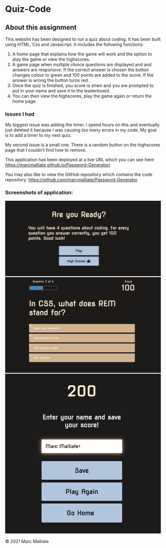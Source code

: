 # Quiz-Code



## About this assignment

This website has been designed to run a quiz about coding. It has been built using HTML, Css and Javascript. It includes the following functions:
1. A home page that explains how the game will work and the option to play the game or view the highscores.
2. A game page when multiple choice questions are displayed and and answers are responsive. If the correct answer is chosen the button changes colour to green and 100 points are added to the score. If the answer is wrong the button turns red.
3. Once the quiz is finished, you score is shwn and you are prompted to put in your name and save it to the leaderboard.
4. You can then view the highscores, play the game again or return the home page.

### Issues I had

My biggest issue was adding the timer. I spend hours on this and eventually just deleted it because I was causing too many errors in my code. My goal is to add a timer to my next quiz.

My second issue is a small one. There is a random button on the highscores page that I couldn't find how to remove.



This application has been deployed at a live URL which you can see here: 
https://marcmalliate.github.io/Password-Generator/



You may also like to view the GitHub repository which contains the code repository: 
https://github.com/marcmalliate/Password-Generator







### Screenshots of application:

![This is the home page of the quiz](assets/images/home.png)
![screenshot2](assets/images/quiz.png)
![screenshot3](assets/images/end.png)





© 2021 Marc Malliate